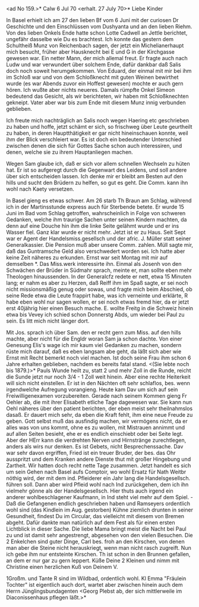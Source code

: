 <ad No 159.>* Calw 6 Jul 70
 <erhalt. 27 July 70>*
Liebe Kinder

In Basel erhielt ich am 27 den lieben Bf vom 6 Juni mit der curiosen Dr Geschichte und den Einschlüssen vom Dushyanta und an den lieben Riehm. Von des lieben Onkels Ende hatte schon Lotte Cadwell an Jettle berichtet, ungefähr dasselbe wie Du es brachtest. Ich konnte das gestern dem Schultheiß Munz von Reichenbach sagen, der jetzt ein Michelianerhaupt mich besucht, früher aber Hausknecht bei E und G in der Kirchgasse gewesen war. Ein netter Mann, der mich allemal freut. Er fragte auch nach Ludw und war verwundert über solchem Ende, dafür dankbar daß Salis doch noch soweit herumgekommen. Von Eduard, der einmal mit mir bei ihm im Schloß war und von dem Schloßknecht mit guten Weinen bewirthet wurde (es war Abends zuvor ein Hoffest gewesen) mochte er auch gern hören. Ich wußte aber nichts neueres. Damals rümpfte Onkel Simeon bedeutend das Gesicht, als wir berichteten, wir haben mit Schloßknechten gekneipt. Vater aber war bis zum Ende mit diesem Munz innig verbunden geblieben.

Ich freute mich nachträglich an Salis noch wegen Haering etc geschrieben zu haben und hoffe, jetzt schämt er sich, so frischweg über Leute geurtheilt zu haben, in deren Hauptthätigkeit er gar nicht hineinschauen konnte, weil ihm der Blick verschleiert war. Es ist doch ein bedeutender Unterschied zwischen denen die sich für Gottes Sache schon auch interessiren, und denen, welche sie zu ihrem Hauptanliegen machen.

Wegen Sam glaube ich, daß er sich vor allem schnellen Wechseln zu hüten hat. Er ist so aufgeregt durch die Gegenwart des Leidens, und soll andere über sich entscheiden lassen. Ich denke mir er bleibt am Besten auf den hills und sucht den Brüdern zu helfen, so gut es geht. Die Comm. kann ihn wohl nach Kaety versetzen.

In Basel gieng es etwas schwer. Am 26 starb Th Braun am Schlag, während ich in der Martinsstunde express auch für Sterbende betete. Er wurde 15 Juni im Bad vom Schlag getroffen, wahrscheinlich in Folge von schweren Gedanken, welche ihm traurige Sachen unter seinen Kindern machten, da denn auf eine Douche hin ihm die linke Seite gelähmt wurde und er ins Wasser fiel. Ganz klar wurde er nicht mehr. Jetzt ist er zu Haus. Seit Sept war er Agent der Handelsmiss.gesellsch und der afric. J. Müller statt seiner Generalkassier. Die Pension muß aber unsere Comm. zahlen. Müll sagte mir, daß das Guntramsche Geld also verschwedert worden sei. Ich hatte aber keine Zeit näheres zu erkunden. Ernst war seit Montag mit mir auf demselben <Zimmer>*. Das Miss.werk interessirte ihn. Einmal als Josenh von den Schwächen der Brüder in Südmahr sprach, meinte er, man sollte eben mehr Theologen hinaussenden. In der Generalcfz redete er nett, etwa 15 Minuten lang; er nahm es aber zu Herzen, daß Reiff ihm im Spaß sagte, er sei noch nicht missionsmäßig genug oder sowas, und fragte mich beim Abschied, ob seine Rede etwa die Leute frappirt habe, was ich verneinte und erklärte, R habe eben wohl nur sagen wollen, er sei noch etwas fremd hier, da er jetzt erst 40jährig hier einen Besuch mache. E. wollte Freitg in die Schweiz hinein etwa bis Vevey ich schied schon Donnerstg Abds, um wieder bei Paul zu sein. Es litt mich nicht länger dort.

Mit Jos. sprach ich über Sam. den er recht gern zum Miss. auf den hills machte, aber nicht für die Engldr woran Sam ja schon dachte. Von einer Genesung Elis's wage ich mir kaum viel Gedanken zu machen, sondern rüste mich darauf, daß es eben langsam abe geht, da läßt sich aber wie Ernst mit Recht bemerkt noch viel machen. Ist doch seine Frau ihm schon 6 Jahre erhalten geblieben, nachdem es bereits fatal stand. <(Sie lebte noch bis 1879.)>* 
Pauls Wunde heilt zu, statt 2 und mehr Zoll in die Runde, reicht die Sunde jetzt nur noch 3/4 - 1 Zoll weit hinein. Aber eine rechte Heiterkeit will sich nicht einstellen. Er ist in den Nächten oft sehr schlaflos, bes. wenn irgendwelche Aufregung vorangieng. Heute kam Dav um sich auf sein Freiwilligenexamen vorzubereiten. Gerade nach seinem Kommen gieng Fr Oehler ab, die mit ihrer Elisabeth etliche Tage dagewesen war. Sie kann nun Oehl näheres über den patient berichten, der eben meist sehr theilnahmslos dasaß. Er dauert mich sehr, da eben die Kraft fehlt, ihm eine neue Freude zu geben. Gott selbst muß das ausfindig machen, wir vermögens nicht, da er alles was von uns kommt, ohne es zu wollen, mit Mistrauen annimmt und auf allen Seiten besieht, ehe er es endlich einschiebt oder bei Seite legt. Aber der HErr kann die verdrehten Nerven und Hirnstränge zurechtlegen, anders als wirs nur denken. Es ist Gebets, nicht Besprechenssache. Dav war sehr davon ergriffen, Fried ist ein treuer Bruder, der bes. das Ohr ausspritzt und dem Kranken andere Dienste thut mit großer Hingebung und Zartheit. Wir hatten doch recht nette Tage zusammen. Jetzt handelt es sich um sein Gehen nach Basel aufs Comptoir, wo wohl Ersatz für Nath Weitbr nöthig wird, der mit dem ind. Pfleiderer ein Jahr lang die Handelsgesellsch. führen soll. Dann aber wird Pfleid wohl nach Ind zurückgehen, dem ich ihn vielmehr gönne als der Handelsgesellsch. Hier thuts auch irgend ein anderer wohlbeschlagener Kaufmann, in Ind steht viel mehr auf dem Spiel. - Daß die Gefangenen endlich geschrieben haben und Ramseyers ordentlich wohl sind (das Kindlein im Aug. gestorben) Kühne ziemlich drunten in seiner Gesundheit, findest Du im Circular, das vielleicht mit diesem von Bremen abgeht. Dafür dankte man natürlich auf dem Fest als für einen ersten Lichtblick in dieser Sache. 
Die liebe Mama bringt meist die Nacht bei Paul zu und ist damit sehr angestrengt, abgesehen von den vielen Besuchen. Die 2 Enkelchen sind guter Dinge, Carl bes. froh an den Kirschen, von denen man aber die Steine nicht herauskriegt, wenn man nicht rasch zugreift. Nun ich gebe ihm nur entsteinte Kirschen. Th ist schon in den Brunnen gefallen, an dem er nur gar zu gern leppert. Küße Deine 2 Kleinen und nimm mit Christine einen herzlichen Kuß
 von Deinem V.

1Großm. und Tante R sind im Wildbad, ordentlich wohl. Kl Emma "Fräulein Tochter" ist eigentlich auch dort, wartet aber zwischen hinein auch dem Herrn Jünglingsbundagenten <Georg Plebst ab, der sich mittlerweile im Diaconissenhaus pflegen läßt.>*
